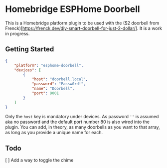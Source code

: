 # Homebridge ESPHome Doorbell

This is a Homebridge platform plugin to be used with the ($2 doorbell from Frenck)[https://frenck.dev/diy-smart-doorbell-for-just-2-dollar/].
It is a work in progress.

## Getting Started

```json
{
    "platform": "esphome-doorbell",
    "devices": [
        {
            "host": "doorbell.local",
            "password": "Passw0rd!",
            "name": "Doorbell",
            "port": 9001
        }
    ]
}
```

Only the `host` key is mandatory under devices. As password `''` is assumed aka no password and the default
port number 80 is also wired into the plugin. You can add, in theory, as many doorbells as you want to
that array, as long as you provide a unique name for each.

## Todo
[ ] Add a way to toggle the chime
